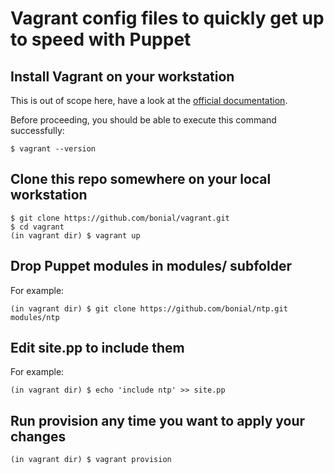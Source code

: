 # Vagrant config files to quickly get up to speed with Puppet

## Install Vagrant on your workstation

This is out of scope here, have a look at the [official documentation](https://www.vagrantup.com/docs/installation/).

Before proceeding, you should be able to execute this command successfully:

	$ vagrant --version

## Clone this repo somewhere on your local workstation

	$ git clone https://github.com/bonial/vagrant.git
	$ cd vagrant
	(in vagrant dir) $ vagrant up

## Drop Puppet modules in modules/ subfolder

For example:

	(in vagrant dir) $ git clone https://github.com/bonial/ntp.git modules/ntp

## Edit site.pp to include them

For example:

	(in vagrant dir) $ echo 'include ntp' >> site.pp

## Run provision any time you want to apply your changes

	(in vagrant dir) $ vagrant provision
